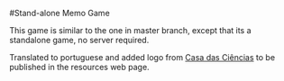 #Stand-alone Memo Game

This game is similar to the one in master branch, except that its a standalone game, no server required.

Translated to portuguese and added logo from [Casa das Ciências](http://casadasciencias.org) to be published in the resources web page.